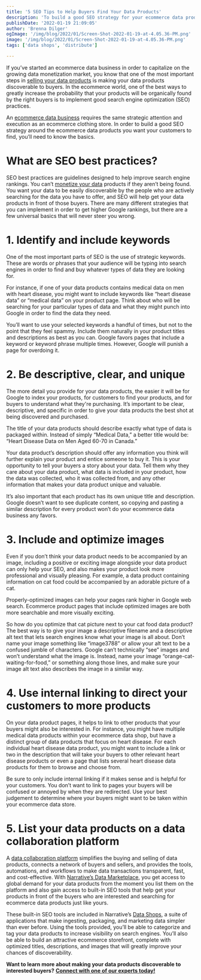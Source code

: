 ```yaml
---
title: '5 SEO Tips to Help Buyers Find Your Data Products'
description: 'To build a good SEO strategy for your ecommerce data products, you’ll need to know the basics. Here are 5 fast tips to get your data in front of buyers.'
publishDate: '2022-01-19 21:09:05'
author: 'Brenna Dilger'
ogImage: '/img/blog/2022/01/Screen-Shot-2022-01-19-at-4.05.36-PM.png'
image: '/img/blog/2022/01/Screen-Shot-2022-01-19-at-4.05.36-PM.png'
tags: ['data shops', 'distribute']

---
```

If you’ve started an ecommerce data business in order to capitalize on the growing data monetization market, you know that one of the most important steps in [selling your data products](/blog/how-to-start-selling-your-data) is making your data products discoverable to buyers. In the ecommerce world, one of the best ways to greatly increase the probability that your products will be organically found by the right buyers is to implement good search engine optimization (SEO) practices.

An [ecommerce data business](/blog/guide-to-data-shops) requires the same strategic attention and execution as an ecommerce clothing store. In order to build a good SEO strategy around the ecommerce data products you want your customers to find, you’ll need to know the basics.

**What are SEO best practices?**
================================

SEO best practices are guidelines designed to help improve search engine rankings. You can’t [monetize your data](/blog/3-ways-to-monetize-data) products if they aren’t being found. You want your data to be easily discoverable by the people who are actively searching for the data you have to offer, and SEO will help get your data products in front of those buyers. There are many different strategies that you can implement in order to get higher Google rankings, but there are a few universal basics that will never steer you wrong. 

**1\. Identify and include keywords** 
======================================

One of the most important parts of SEO is the use of strategic keywords. These are words or phrases that your audience will be typing into search engines in order to find and buy whatever types of data they are looking for. 

For instance, if one of your data products contains medical data on men with heart disease, you might want to include keywords like “heart disease data” or “medical data” on your product page. Think about who will be searching for your particular types of data and what they might punch into Google in order to find the data they need.

You’ll want to use your selected keywords a handful of times, but not to the point that they feel spammy. Include them naturally in your product titles and descriptions as best as you can. Google favors pages that include a keyword or keyword phrase multiple times. However, Google will punish a page for overdoing it.

**2\. Be descriptive, clear, and unique** 
==========================================

The more detail you provide for your data products, the easier it will be for Google to index your products, for customers to find your products, and for buyers to understand what they're purchasing. It’s important to be clear, descriptive, and specific in order to give your data products the best shot at being discovered and purchased.

The title of your data products should describe exactly what type of data is packaged within. Instead of simply “Medical Data,” a better title would be: “Heart Disease Data on Men Aged 60-70 in Canada.” 

Your data product’s description should offer any information you think will further explain your product and entice someone to buy it. This is your opportunity to tell your buyers a story about your data. Tell them why they care about your data product, what data is included in your product, how the data was collected, who it was collected from, and any other information that makes your data product unique and valuable.

It’s also important that each product has its own unique title and description. Google doesn’t want to see duplicate content, so copying and pasting a similar description for every product won’t do your ecommerce data business any favors. 

**3\. Include and optimize images**
===================================

Even if you don’t think your data product needs to be accompanied by an image, including a positive or exciting image alongside your data product can only help your SEO, and also makes your product look more professional and visually pleasing. For example, a data product containing information on cat food could be accompanied by an adorable picture of a cat. 

Properly-optimized images can help your pages rank higher in Google web search. Ecommerce product pages that include optimized images are both more searchable and more visually exciting. 

So how do you optimize that cat picture next to your cat food data product? The best way is to give your image a descriptive filename and a descriptive alt text that lets search engines know what your image is all about. Don’t name your image something like “image3788” or allow your alt text to be a confused jumble of characters. Google can’t technically “see” images and won’t understand what the image is. Instead, name your image “orange-cat-waiting-for-food,” or something along those lines, and make sure your image alt text also describes the image in a similar way. 

**4\. Use internal linking to direct your customers to more products**
======================================================================

On your data product pages, it helps to link to other products that your buyers might also be interested in. For instance, you might have multiple medical data products within your ecommerce data shop, but have a distinct group of data products that focus on heart disease. For each individual heart disease data product, you might want to include a link or two in the description that will take your buyers to other relevant heart disease products or even a page that lists several heart disease data products for them to browse and choose from.

Be sure to only include internal linking if it makes sense and is helpful for your customers. You don’t want to link to pages your buyers will be confused or annoyed by when they are redirected. Use your best judgement to determine where your buyers might want to be taken within your ecommerce data store.

**5\. List your data products on a data collaboration platform**
================================================================

A [data collaboration platform](https://www.narrative.io/) simplifies the buying and selling of data products, connects a network of buyers and sellers, and provides the tools, automations, and workflows to make data transactions transparent, fast, and cost-effective. With [Narrative’s Data Marketplace](https://www.narrative.io/data-marketplace), you get access to global demand for your data products from the moment you list them on the platform and also gain access to built-in SEO tools that help get your products in front of the buyers who are interested and searching for ecommerce data products just like yours.

These built-in SEO tools are included in Narrative’s [Data Shops](/solutions/data-monetization), a suite of applications that make ingesting, packaging, and marketing data simpler than ever before. Using the tools provided, you’ll be able to categorize and tag your data products to increase visibility on search engines. You’ll also be able to build an attractive ecommerce storefront, complete with optimized titles, descriptions, and images that will greatly improve your chances of discoverability. 

**Want to learn more about making your data products discoverable to interested buyers?** [**Connect with one of our experts today!**](/solutions/data-monetization)
